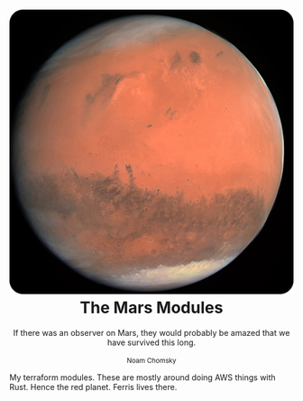 <div align="center">
  <h1>
    <img src="mars.png" /><br />
    The Mars Modules
  </h1>
  <span color="grey">
    If there was an observer on Mars, they would probably be amazed that we have
    survived this long.

   <small>Noam Chomsky</small>

  </span>
</div>


My terraform modules. These are mostly around doing AWS things with Rust. Hence the red planet. Ferris lives there.

